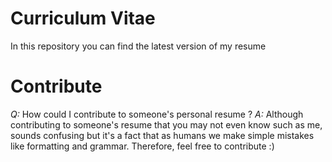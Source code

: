 # Curriculum Vitae
In this repository you can find the latest version of my resume

# Contribute
*Q:* How could I contribute to someone's personal resume ?
*A:* Although contributing to someone's resume that you may not even know such as me, sounds confusing but it's a fact that as humans we make simple mistakes like formatting and grammar. Therefore, feel free to contribute :)
